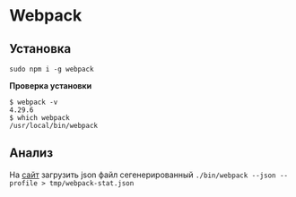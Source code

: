 # Webpack

## Установка

`sudo npm i -g webpack`

__Проверка установки__

```
$ webpack -v
4.29.6
$ which webpack
/usr/local/bin/webpack
```

## Анализ

На [сайт](http://webpack.github.io/analyse/) загрузить json файл сегенерированный `./bin/webpack --json --profile > tmp/webpack-stat.json`


